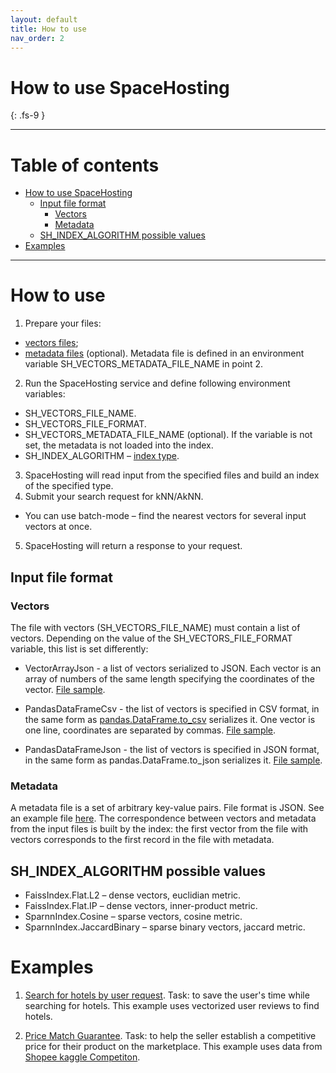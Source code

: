 ```yaml
---
layout: default
title: How to use
nav_order: 2
---
```


# How to use SpaceHosting
{: .fs-9 }

---

# Table of contents
* [How to use SpaceHosting](#how) 
  * [Input file format](#how)
    * [Vectors](#vectors)
    * [Metadata](#metadata)
  * [SH_INDEX_ALGORITHM possible values](#ALGORITHM)
* [Examples](#examples)  

---

# How to use <a name="how"></a>
1. Prepare your files:
 * [vectors files](https://irindescence.github.io/github-pages-with-jekyll/#%D0%B2%D0%B5%D0%BA%D1%82%D0%BE%D1%80%D0%B0); 
 * [metadata files](https://irindescence.github.io/github-pages-with-jekyll/#%D0%BC%D0%B5%D1%82%D0%B0%D0%B4%D0%B0%D0%BD%D0%BD%D1%8B%D0%B5) (optional). Metadata file is defined in an environment variable SH_VECTORS_METADATA_FILE_NAME in point 2. 
2. Run the SpaceHosting service and define following environment variables:
 * SH_VECTORS_FILE_NAME.
 * SH_VECTORS_FILE_FORMAT.
 * SH_VECTORS_METADATA_FILE_NAME (optional). If the variable is not set, the metadata is not loaded into the index. 
 * SH_INDEX_ALGORITHM – [index type](https://github.com/irindescence/github-pages-with-jekyll/blob/main/index.md#%D0%B2%D0%BE%D0%B7%D0%BC%D0%BE%D0%B6%D0%BD%D1%8B%D0%B5-%D0%B7%D0%BD%D0%B0%D1%87%D0%B5%D0%BD%D0%B8%D1%8F-sh_index_algorithm). 
3. SpaceHosting will read input from the specified files and build an index of the specified type. 
4. Submit your search request for kNN/AkNN.
 * You can use batch-mode – find the nearest vectors for several input vectors at once.
5. SpaceHosting will return a response to your request.

## Input file format <a name="format"></a>
### Vectors <a name="vectors"></a>
The file with vectors (SH_VECTORS_FILE_NAME) must contain a list of vectors. Depending on the value of the SH_VECTORS_FILE_FORMAT variable, this list is set differently:

* VectorArrayJson - a list of vectors serialized to JSON. Each vector is an array of numbers of the same length specifying the coordinates of the vector. [File sample](https://github.com/kontur-model-ops/space-hosting/blob/master/.data-samples/vectors.json).

* PandasDataFrameCsv - the list of vectors is specified in CSV format, in the same form as [pandas.DataFrame.to_csv](https://pandas.pydata.org/docs/reference/api/pandas.DataFrame.to_csv.html) serializes it. One vector is one line, coordinates are separated by commas. [File sample](https://github.com/kontur-model-ops/space-hosting/blob/master/.data-samples/vectors-df.csv).

* PandasDataFrameJson - the list of vectors is specified in JSON format, in the same form as pandas.DataFrame.to_json serializes it. [File sample](https://github.com/kontur-model-ops/space-hosting/blob/master/.data-samples/vectors-df.json). 

### Metadata <a name="metadata"></a>

A metadata file is a set of arbitrary key-value pairs. File format is JSON. See an example file [here](https://github.com/kontur-model-ops/space-hosting/blob/master/.data-samples/vectors-metadata.json). The correspondence between vectors and metadata from the input files is built by the index: the first vector from the file with vectors corresponds to the first record in the file with metadata. 

## SH_INDEX_ALGORITHM possible values <a name="ALGORITHM"></a>

* FaissIndex.Flat.L2 – dense vectors, euclidian metric.
* FaissIndex.Flat.IP – dense vectors, inner-product metric.
* SparnnIndex.Cosine – sparse vectors, cosine metric.
* SparnnIndex.JaccardBinary – sparse binary vectors, jaccard metric.

# Examples <a name="examples"></a>
1. [Search for hotels by user request](https://github.com/kontur-model-ops/space-hosting/blob/master/samples/spacehosting_hotels_example.ipynb).
Task: to save the user's time while searching for hotels. 
This example uses vectorized user reviews to find hotels.

2. [Price Match Guarantee](https://github.com/kontur-model-ops/space-hosting/blob/master/samples/spacehosting_cv_example.ipynb).
Task: to help the seller establish a competitive price for their product on the marketplace. 
This example uses data from [Shopee kaggle Competiton](https://www.kaggle.com/c/shopee-product-matching/overview/description).
